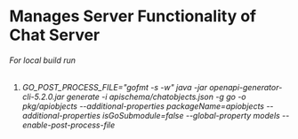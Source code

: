 # Manages Server Functionality of Chat Server

###### For local build run
1. _GO_POST_PROCESS_FILE="gofmt -s -w" java -jar openapi-generator-cli-5.2.0.jar generate -i apischema/chatobjects.json -g go -o pkg/apiobjects --additional-properties packageName=apiobjects --additional-properties isGoSubmodule=false --global-property models --enable-post-process-file_